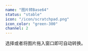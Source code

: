 ```yaml
---
name: "图片转Base64"
status: "stable"
icon: "/icon/scratchpad.png"
icon_color: "green-300"
channel: 2
---
```


选择或者将图片拖入窗口即可自动转换。
